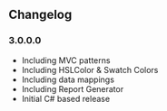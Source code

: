 ## Changelog

### 3.0.0.0

* Including MVC patterns
* Including HSLColor & Swatch Colors
* Including data mappings
* Including Report Generator
* Initial C# based release
